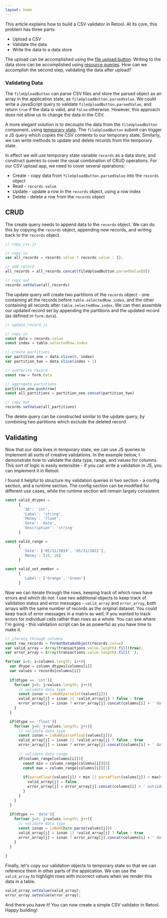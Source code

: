 ```yaml
---
layout: home
---
```

This article explains how to build a CSV validator in Retool. At its core, this problem has three parts:

* Upload a CSV
* Validate the data
* Write the data to a data store 

The upload can be accomplished using the [file upload button](https://retool.com/components/file-button). Writing to the data store can be accomplished using [resource queries](https://docs.retool.com/docs/queries). How can we accomplish the second step, validating the data after upload?

### Validating Data
The `fileUploadButton` can parse CSV files and store the parsed object as an array in the application state, as `fileUploadButton.parsedValue`. We could write a JavaScript query to validate `fileUploadButton.parsedValue`, and return `true` if the data is valid, and `false` otherwise. However, this approach does not allow us to change the data in the CSV.

A more elegant solution is to decouple the data from the `fileUploadButton` component, using [temporary state](https://docs.retool.com/docs/temporary-state). The `fileUploadButton` submit can trigger a JS query which copies the CSV contents to our temporary state. Similarly, we can write methods to update and delete records from the temporary state.

In effect we will use temporary state variable `records` as a data store, and construct queries to cover the usual combination of CRUD operations. For our CSV upload app, we need to cover several operations:
* Create - copy data from `fileUploadButton.parsedValue` into the `records` object
* Read - `records.value`
* Update - update a row in the `records` object, using a row index
* Delete - delete a row from the `records` object

## CRUD
The create query needs to append data to the `records` object. We can do this by copying the `records` object, appending new records, and writing back to the `records` object. 
```javascript
// copy_csv.js

// copy in
var all_records = records.value ? records.value : [];

// add record
all_records = all_records.concat(fileUploadButton.parsedValue[0])

// copy out
records.setValue(all_records)
```

The update query will create two partitions of the `records` object - one containing all the records before `table.selectedRow.index`, and the other containing all records after `table.selectedRow.index`. We can then assemble our updated record set by appending the partitions and the updated record (as defined in `form.data`).
```javascript
// update_record.js

// copy in
const data = records.value
const index = table.selectedRow.index

// create partitions
var partition_one = data.slice(0, index)
var partition_two = data.slice(index + 1)

// overwrite record
const row = form.data

// aggregate partitions
partition_one.push(row)
const all_partitions = partition_one.concat(partition_two)

// copy out
records.setValue(all_partitions)
```

The delete query can be constructed similar to the update query, by combining two partitions which exclude the deleted record.

## Validating
Now that our data lives in temporary state, we can use JS queries to implement all sorts of creative validations. In the example below, I demonstrate how to validate the data type, range, and values for columns. This sort of logic is easily extensible - if you can write a validation in JS, you can implement it in Retool.

I found it helpful to structure my validation queries in two section - a config section, and a runtime section. The config section can be modified for different use cases, while the runtime section will remain largely consistent.
```javascript
const valid_dtypes = 
      {
        'ID': 'int',
        'Label': 'string',
        'Money': 'float',
        'Date': 'date',
        'Description': 'string'
      }

const valid_range =
      {
        'Date': ['05/31/2019', '05/31/2022'],
        'Money': [10, 20]
      }

const valid_set_member = 
      {
        'Label': ['Orange', 'Green']
      }
```

Now we can iterate through the rows, keeping track of which rows have errors and which do not. I use two additional objects to keep track of validation status and error messages - `valid_array` and `error_array`, both arrays with the same number of records as the original dataset. You could keep track of error messages in a matrix as well, if you wanted to track errors for individual cells rather than rows as a whole. You can see where I'm going - this validation script can be as powerful as you have time to make it.
```javascript
// iterate through columns
const raw_records = formatDataAsObject(records.value)
var valid_array = Array(transactions.value.length).fill(true);
var error_array = Array(transactions.value.length).fill('');

for(var i=0; i<columns.length; i++){
  var dtype = column_dtypes[columns[i]]
  var values = records[columns[i]]
  
  if(dtype == 'int'){
    for(var j=0; j<values.length; j++){
      // validate data type
      const isnan = isNaN(parseInt(values[j]))
      valid_array[j] = isnan || !valid_array[j] ? false : true
      error_array[j] = isnan ? error_array[j].concat(columns[i] + ' data type, ') : error_array[j]
    }
  }

  if(dtype == 'float'){
    for(var j=0; j<values.length; j++){    
      // validate data type
      const isnan = isNaN(parseFloat(values[j]))
      valid_array[j] = isnan || !valid_array[j] ? false : true
      error_array[j] = isnan ? error_array[j].concat(columns[i] + ' data type, ') : error_array[j]
      
      // validate data range
      if(column_range[columns[i]]){
        const min = column_range[columns[i]][0]
        const max = column_range[columns[i]][1]
        
        if(parseFloat(values[j]) < min || parseFloat(values[j]) > max){
          valid_array[j] = false
          error_array[j] = error_array[j].concat(columns[i] + ' outside of data range, ')
        }
      }
    }
  }
    
  if(dtype == 'date'){
    for(var j=0; j<values.length; j++){        
      // validate data type
      const isnan = isNaN(Date.parse(values[j]))
      valid_array[j] = isnan || !valid_array[j] ? false : true
      error_array[j] = isnan ? error_array[j].concat(columns[i] + ' data type, ') : error_array[j]
    }
  }
    
}
```

Finally, let's copy our validation objects to temporary state so that we can reference them in other parts of the application. We can use the `valid_array` to highlight rows with incorrect values when we render this data in a table.
```javascript
valid_array.setValue(valid_array);
error_array.setValue(error_array);
```

And there you have it! You can now create a simple CSV validator in Retool. Happy building!